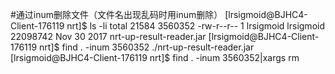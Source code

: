 #通过inum删除文件（文件名出现乱码时用inum删除）
[lrsigmoid@BJHC4-Client-176119 nrt]$ ls -li
total 21584
3560352 -rw-r--r-- 1 lrsigmoid lrsigmoid 22098742 Nov 30  2017 nrt-up-result-reader.jar
[lrsigmoid@BJHC4-Client-176119 nrt]$ find . -inum 3560352
./nrt-up-result-reader.jar
[lrsigmoid@BJHC4-Client-176119 nrt]$ find . -inum 3560352|xargs rm


